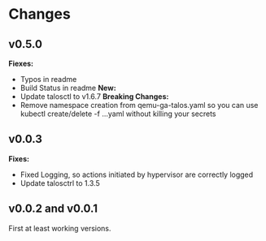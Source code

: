 # Changes
## v0.5.0
__Fiexes:__
- Typos in readme
- Build Status in readme
__New:__
- Update talosctl to v1.6.7
__Breaking Changes:__
- Remove namespace creation from qemu-ga-talos.yaml so you can use kubectl create/delete -f ...yaml without killing your secrets

## v0.0.3
__Fixes:__
- Fixed Logging, so actions initiated by hypervisor are correctly logged
- Update talosctrl to 1.3.5 

## v0.0.2 and v0.0.1
First at least working versions.
